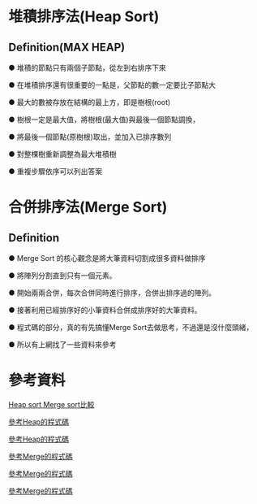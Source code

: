 #   堆積排序法(Heap Sort) 
  
## Definition(MAX HEAP) 
  
● 堆積的節點只有兩個子節點，從左到右排序下來 

● 在堆積排序還有很重要的一點是，父節點的數一定要比子節點大 

● 最大的數被存放在結構的最上方，即是樹根(root) 

● 樹根一定是最大值，將樹根(最大值)與最後一個節點調換， 

● 將最後一個節點(原樹根)取出，並加入已排序數列 

● 對整棵樹重新調整為最大堆積樹 

● 重複步驟依序可以列出答案



#   合併排序法(Merge Sort)

## Definition

● Merge Sort 的核心觀念是將大筆資料切割成很多資料做排序

● 將陣列分割直到只有一個元素。

● 開始兩兩合併，每次合併同時進行排序，合併出排序過的陣列。

● 接著利用已經排序好的小筆資料合併成排序好的大筆資料。

● 程式碼的部分，真的有先搞懂Merge Sort去做思考，不過還是沒什麼頭緒，

● 所以有上網找了一些資料來參考





#  參考資料
[Heap sort Merge sort比較](https://tingtseng.pixnet.net/blog/post/39924871-algorithm-time-complexity-%E6%BC%94%E7%AE%97%E6%B3%95%E6%99%82%E9%96%93%E8%A4%87%E9%9B%9C%E5%BA%A6%E6%95%B4%E7%90%86)

[參考Heap的程式碼](https://algorithm.yuanbin.me/zh-tw/basics_data_structure/heap.html#)

[參考Heap的程式碼](https://www.runoob.com/w3cnote/heap-sort.html)



[參考Merge的程式碼](https://newaurora.pixnet.net/blog/post/224658923-%E5%90%88%E4%BD%B5%E6%8E%92%E5%BA%8F%E6%B3%95---%E4%BD%BF%E7%94%A8python)

[參考Merge的程式碼](https://medium.com/appworks-school/%E5%88%9D%E5%AD%B8%E8%80%85%E5%AD%B8%E6%BC%94%E7%AE%97%E6%B3%95-%E6%8E%92%E5%BA%8F%E6%B3%95%E9%80%B2%E9%9A%8E-%E5%90%88%E4%BD%B5%E6%8E%92%E5%BA%8F%E6%B3%95-6252651c6f7e)

[參考Merge的程式碼](https://www.geeksforgeeks.org/python-program-for-merge-sort/)
